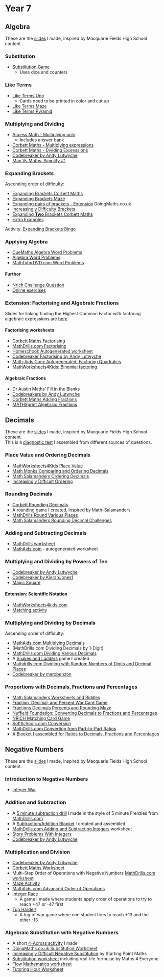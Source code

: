 # Year 7
## Algebra
These are the [slides](static/pdfs/slides/Year_7/yr7-algebra.pdf) I made, inspired by Macquarie Fields High School content.

### Substitution
* [Substitution Game](https://www.math-salamanders.com/algebra-math-games.html)
	* Uses dice and counters

### Like Terms
* [Like Terms Uno](https://www.frontporchmath.com/wp-content/uploads/2017/10/like-terms-uno.pdf)
	* Cards need to be printed in color and cut up
* [Like Terms Maze](https://www.teacherspayteachers.com/Product/FREE-Combining-Like-Terms-Maze-4451766?st=037d8f7f3eaa44be9648018aea9c437e)
* [Like Terms Pyramid](https://www.teacherspayteachers.com/Product/Combining-Like-Terms-Activity-Pyramid-Style-2516935?st=1b98116c1a297dd5fb0496c9a3f29319)


### Multiplying and Dividing
* [Access Math - Multiplying only](https://www.accessmaths.co.uk/uploads/4/4/2/3/44232537/multiplying_algebraic_expressions_worksheet_msc.pdf)
	* Includes answer bank
* [Corbett Maths - Multiplying expressions](https://corbettmaths.com/wp-content/uploads/2013/02/multiplying-terms-pdf1.pdf)
* [Corbett Maths - Dividing Expressions](https://corbettmaths.com/wp-content/uploads/2013/02/dividing-terms-pdf1.pdf)
* [Codebreaker by Andy Lutwyche](https://www.tes.com/en-au/teaching-resource/multiplying-and-dividing-fractions-codebreakers-11245813)
* [Man Vs Maths: Simplify #1](https://www.manvsmaths.com/algebra/basic_simplify_1.pdf)

### Expanding Brackets
Ascending order of difficulty:

* [Expanding Brackets Corbett Maths](https://corbettmaths.com/wp-content/uploads/2013/02/expanding-brackets-pdf1.pdf)
* [Expanding Brackets Maze](https://www.tes.com/en-au/teaching-resource/expanding-single-brackets-maze-12074729)
* [Expanding pairs of brackets - Extension](https://www.doingmaths.co.uk/expanding-brackets.html)
	DoingMaths.co.uk
* [Increasingly Difficulty Brackets](https://startingpointsmaths.com/2020/09/01/increasingly-difficult-brackets/)
* [Expanding **Two** Brackets Corbett Maths](https://corbettmaths.com/wp-content/uploads/2013/02/expanding-two-brackets-pdf2.pdf)
* [Extra Examples](https://www.doingmaths.co.uk/uploads/8/3/8/9/8389495/expanding_single_brackets.pdf)

Activity: [Expanding Brackets Bingo](https://www.interactive-maths.com/expanding-single-brackets-qqi-bingo.html)

### Applying Algebra
* [CueMaths Algebra Word Problems](https://www.cuemath.com/worksheets/algebra-word-problems-worksheets/)
* [Algebra Word Problems](https://view.officeapps.live.com/op/view.aspx?src=https%3A%2F%2Fwww.scarsdaleschools.k12.ny.us%2Fcms%2Flib5%2FNY01001205%2FCentricity%2FDomain%2F360%2FWordProbPacket2.doc&wdOrigin=BROWSELINK)
* [MathTutorDVD.com Word Problems](https://algebra-worksheets.s3.amazonaws.com/Algebra-Word-Problems/Algebra+Word+Problems+-+Worksheet+1+-+Number+Problems.pdf)

#### Further
* [Nrich Challenge Question](https://nrich.maths.org/1031)
* [Online exercises](https://www.transum.org/software/SW/Starter_of_the_day/Students/Algebra_In_Action.asp)


### Extension: Factorising and Algebraic Fractions
Slides for linking finding the Highest Common Factor with factoring algebraic expressions are [here](static/pdfs/slides/Year_7/7-matd-factorization.pdf)
#### Factorising worksheets
* [Corbett Maths Factorising](https://corbettmaths.com/wp-content/uploads/2020/05/Factorisation.pdf)
* [MathDrills.com Factorising](https://math-drills.com/algebra/expressions_factoring_nosquares_xcoef_posmult_001.php)
* [Homeschool: Autogenerated worksheet](https://www.homeschoolmath.net/worksheets/table-factoring-distributive.php?col=2&row=7&coeffmin=2&coeffmax=9&constmin=1&constmax=12&decimals=0&workspace=3&problemtype=1&type1=1&font=Arial&FontSize=12pt&pad=8&border=on&ptitle=&Submit=Submit)
* [Codebreaker Factorising by Andy Lutwyche](https://www.tes.com/en-au/teaching-resource/codebreaker-factorising-expressions-6449047)
* [Math-Aids.Com: Autogenerated: Factoring Quadratics](https://www.math-aids.com/Algebra/Algebra_1/Polynomials/Factoring_Quadratic.html)
* [MathWorksheets4Kids: Binomial factoring](https://www.mathworksheets4kids.com/grade-8/factoring-binomials.php)

#### Algebraic Fractions
* [Dr Austin Maths' Fill in the Blanks](https://www.draustinmaths.com/_files/ugd/7ac124_c8ceecc0327f473892852c5799d1893c.pdf)
* [Codebreakers by Andy Lutwyche](https://www.tes.com/en-au/teaching-resource/algebraic-fractions-codebreakers-11411609)
* [Corbett Maths Adding Fractions](https://corbettmaths.com/wp-content/uploads/2013/02/adding-algebraic-fractions-pdf.pdf)
* [MATHSprint Algebraic Fractions](https://mathsprint.wordpress.com/wp-content/uploads/2013/06/a-algebraic-fractions-add-subtract-1.pdf)


## Decimals
These are the [slides](static/pdfs/slides/Year_7/yr7-decimals.pdf) I made, inspired by Macquarie Fields High School content.   
This is a [diagnostic test](static/pdfs/my_resources/Year7-Decimals-Diagnostic.pdf) I assembled from different sources of questions.

### Place Value and Ordering Decimals
+ [MathWorksheets4Kids Place Value](https://www.mathworksheets4kids.com/decimal-place-value.php)
+ [Math Monks Comparing and Ordering Decimals](https://mathmonks.com/worksheets/comparing-and-ordering-decimals-worksheets)
+ [Math Salamanders Ordering Decimals](https://www.math-salamanders.com/ordering-decimals.html)
+ [Increasingly Difficult Ordering](https://taylorda01.weebly.com/uploads/4/2/3/8/42387051/ordering_numbers_01.pdf)

### Rounding Decimals
+ [Corbett Rounding Decimals](https://corbettmaths.com/wp-content/uploads/2019/01/Rounding-decimal-places-pdf.pdf)
+ A [rounding game](static\pdfs\my_resources\Decimal-Rounders-instructions+board.pdf) I created, inspired by Math-Salamanders
+ [MathDrills Round Various Places](https://math-drills.com/decimal/decround_various_various_001.php)
+ [Math Salamanders Rounding Decimal Challenges](https://www.math-salamanders.com/rounding-decimals-worksheet.html)


### Adding and Subtracting Decimals
+ [MathDrills worksheet](https://math-drills.com/decimal/decaddsubmixed13_001.php)
+ [MathAids.com](https://www.math-aids.com/Decimals/Add_Subtract_Worksheets.html) - autogenerated worksheet

### Multiplying and Dividing by Powers of Ten
+ [Codebreaker by Andy Lutwyche](https://www.tes.com/en-au/teaching-resource/multiplying-and-dividing-by-powers-of-10-codebreaker-11277876)
+ [Codebreaker by KieranJones1](https://www.tes.com/en-au/teaching-resource/codebreaker-multiplying-and-dividing-decimals-by-10-100-and-1000-y5-12121229)
+ [Magic Square](https://www.worksheetworks.com/puzzles/magic-squares/decimal.html)
#### Extension: Scientific Notation
+ [MathWorksheets4kids.com](https://www.mathworksheets4kids.com/scientific-notations.php)
+ [Matching activity](https://www.teacherspayteachers.com/Product/Scientific-Notation-Mixed-Operations-Revision-Matching-Activity-8928221?st=19faa5e8c5a5398a92d870496570897c)


### Multiplying and Dividing by Decimals
Ascending order of difficulty:

+ [MathAids.com Multiplying Decimals](https://www.math-aids.com/Decimals/Multiplication_Worksheets.html)
+ [MathDrills.com Dividing Decimals by 1-Digit]
+ [MathDrills.com Dividing Various Decimals](https://math-drills.com/decimal/decimals_division_various_various_001.php)
+ A [Snakes and Ladders](static\pdfs\my_resources\Decimal-Snakes_and_Ladders-instructions+board.pdf) game I created
+ [Mathdrills.com Dividing with Random Numbers of Digits and Decimal Places](https://math-drills.com/decimal/decdiv_randig_ranplc_001.php)
+ [Codebreaker by mercbenzon](https://www.tes.com/en-au/teaching-resource/multiplying-and-dividing-decimals-code-breaker-11395983)

### Proportions with Decimals, Fractions and Percentages
+ [Math Salamanders Worksheets and Riddles](https://www.math-salamanders.com/decimal-worksheets.html#DecConvert)
+ [Fraction, Decimal, and Percent War Card Game](https://www.teacherspayteachers.com/Product/Fraction-Decimal-and-Percent-War-Card-Game-8940881?st=879f4b72855e8a642fe35f16eff6b0f4)
+ [Fractions Decimals Percents and Rounding Maze](https://www.teacherspayteachers.com/Product/Fractions-Decimals-Percents-and-Rounding-Maze-Digital-Activity-Worksheet-9059412?st=4d31d60eab24b3c2bc175c83f40eccb0)
+ [Nuffield Foundation: Converting Decimals to Fractions and Percentages](https://www.nuffieldfoundation.org/sites/default/files/files/FSMA%20Fractions%20decimals%20percentages%20student.pdf)
+ [NRICH Matching Card Game](https://nrich.maths.org/problems/matching-fractions-decimals-and-percentages)
+ [SoftSchools.com Conversion](https://softschools.com/math/decimals/worksheets/decimal_conversion_worksheets/)
+ [MathDrills.com Converting from Part-to-Part Ratios](https://math-drills.com/fractions/convert_fractions_no711_from_ppratios_to_fractions_decimals_percents_001.php)
+ [A Blooket I assembled for Ratios to Decimals, Fractions and Percentages](https://dashboard.blooket.com/set/6667bddd9096eedecf98ece2)

## Negative Numbers
These are the [slides](static/pdfs/slides/Year_7/yr7-negative-numbers.pdf) I made, inspired by Macquarie Fields High School content.

### Introduction to Negative Numbers
+ [Integer War](https://www.teacherspayteachers.com/Product/Integer-War-Quick-Game-to-Remediate-Number-Sense-with-Negative-and-Positive-Num-5067084)

### Addition and Subtraction
+ A [5 minute subtraction drill](static/pdfs/my_resources/5-Min-Frenzy-Subtract-Integers.pdf) I made in the style of 5 minute Frenzies from [MathDrills.com](https://math-drills.com/search.php?s=frenzy&page=1&sort=weekly)
+ A [Subtraction/Addition Blooket](https://dashboard.blooket.com/set/667385134ec37ac0306320b0) I created and assembled
+ [MathDrills.com Adding and Subtracting Integers](https://math-drills.com/integers/integers_addition_and_subtraction_easy_001.php) worksheet
+ [Story Problems With Integers](https://hanlonmath.com/pdfFiles/resource_985.pdf)
+ [Codebreaker by Andy Lutwyche](https://www.tes.com/en-au/teaching-resource/negative-numbers-codebreakers-11220719)

### Multiplication and Division
+ [Codebreaker by Andy Lutwyche](https://www.tes.com/en-au/teaching-resource/negative-numbers-codebreakers-11220719)
+ [Corbett Maths Worksheet](https://corbettmaths.com/wp-content/uploads/2018/11/Negatives-multiplication-and-division-pdf.pdf)
+ Multi-Step Order of Operations with Negative Numbers [MathDrills.com worksheet](https://math-drills.com/orderofoperations/ooo_integers_foursteps_negative_pemdas_001.php)
+ [Maze Activity](https://www.teacherspayteachers.com/Product/Multiplying-and-Dividing-Integers-Math-Maze-Activity-4107250)
+ [MathAids.com Advanced Order of Operations](https://www.math-aids.com/Order_of_Operations/Advanced_Order_of_Operations.html)
+ [Integer Race](static/pdfs/my_resources/Integer-Race-Activity_Negative-Numbers_Year7.pdf)
	+ A game I made where students apply order of operations to try to reach +47 or -47 first
+ [Tug Harder!](https://nrich.maths.org/problems/tug-harder)
	+ A tug of war game where one student tries to reach +13 and the other -13

### Algebraic Substitution with Negative Numbers
+ A short [4-Across activity](static/pdfs/my_resources/4-Across-integer-algebra.pdf) I made
+ [DoingMaths.co.uk Substitution Worksheet](https://www.doingmaths.co.uk/substitution.html)
+ [Increasingly Difficult Negative Substitution](https://startingpointsmaths.com/2022/10/01/negative-substitution/) by Starting Point Maths
+ [Substitution worksheet](https://www.maths4everyone.com/resources/downloads/substitution-negatives-of-negatives-20273.pdf) including real-life formulae by Maths 4 Everyone
+ [Flow Mathematics worksheet](https://www.tes.com/en-au/teaching-resource/substituting-negative-numbers-12482161)
+ [Tutoring Hour Worksheet](https://www.tutoringhour.com/preview/algebraic-expressions/evaluate/add-sub.pdf)


